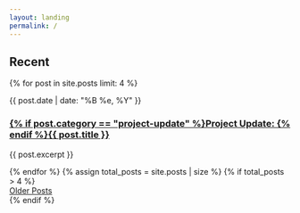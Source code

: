 ```yaml
---
layout: landing
permalink: /
---
```

## Recent

{% for post in site.posts limit: 4 %}
<article class="post">
	<time>{{ post.date | date: "%B %e, %Y" }}</time>
	<h3><a href="{{ post.url }}">{% if post.category == "project-update" %}Project Update: {% endif %}{{ post.title }}</a></h3>
	<p>{{ post.excerpt }}</p>
</article>
{% endfor %}
{% assign total_posts = site.posts | size %}
{% if total_posts > 4 %}
<nav><a href="/posts/">Older Posts</a></nav>
{% endif %}
